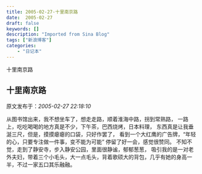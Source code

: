 ```yaml
---
title: 2005-02-27-十里南京路
date:  2005-02-27
draft: false
keywords: []
description: "Imported from Sina Blog"
tags: ["新浪博客"]
categories: 
    - "日记本"
---
```

十里南京路
## 十里南京路

 原文发布于：*2005-02-27 22:18:10*

从图书馆出来，我不想坐车了，想走走路，顺着淮海中路，拐到常熟路， 一路上，吃吃喝喝的地方真是不少，下午茶，巴西烧烤，日本料理，
东西真是让我垂涎三尺，但是，摸摸瘪瘪的口袋，只好作罢了， 看到一个大红鹰的广告牌，“年轻的心，只要专注做一件事，变不能为可能”
停留了好一会，感觉很赞同。 不知不觉，走到了静安寺，步入静安公园，里面很静谧，郁郁葱葱，
吸引我的是一对老外夫妇，带着三个小毛头，大一点毛头，背着歌硕大的背包，几乎有她的身高一半，不过一家五口其乐融融。


